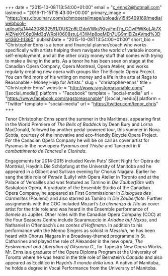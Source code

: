 +++
date = "2015-10-08T13:54:00+01:00"
email = "c_enns2@hotmail.com"
lastmod = "2016-11-15T15:43:00+00:00"
primary_image = "https://res.cloudinary.com/schmopera/image/upload/v1545409169/media/webhook-uploads/1444308832591/OUS2p8Ll2dpVWki7KlyuFmTfg_CCwPWiKoLAt7XAIZNeKfC6p0Md3qWRpH0608stuL43W4p8pqMEh7UG9mIElZaAVrsd%3Dw1360-h1360"
publishDate = "2015-10-08T13:54:00+01:00"
short_bio = "Christopher Enns is a tenor and financial planner/coach who works specifically with artists helping them navigate the world of variable income, self-employment, and all the other crazy money stuff that comes with trying to make a living in the arts. As a tenor he has been seen on stage at the Canadian Opera Company, Opera Montreal, Opera Atelier, and works regularly creating new opera with groups like The Bicycle Opera Project. You can find more of his writing on money and a life in the arts at Rags to Reasonable - Money Help for Artists."
slug = "christopher-enns"
title = "Christopher Enns"
website = "http://www.ragstoreasonable.com/"
[[social_media]]
platform = "Facebook"
template = "social-media"
url = "https://www.facebook.com/ragstoreasonable"
[[social_media]]
platform = "Twitter"
template = "social-media"
url = "https://twitter.com/tenor_chris"
+++

Tenor Christopher Enns spent the summer in the Maritimes, appearing first in the World Premiere of *The Bells of Baddeck* by Dean Bury and Lorna MacDonald, followed by another pedal-powered tour, this summer in Nova Scotia, courtesy of the innovative and eco-friendly Bicycle Opera Project. For the Canadian Opera Company he will be on call as cover artist for Pyramus in the new opera *Pyramus and Thisbe* and Tancredi in *Il combattimento de Tancredi e Clorinda*.

Engagements for 2014-2015 included Kevin Puts’ Silent Night for Opéra de Montréal, Haydn’s Die Schöpfung at the University of Manitoba and he appeared in a Gilbert and Sullivan evening for Chorus Niagara. Earlier he sang the title role of *Persée* (Lully) with Opera Atelier in Toronto and at the Palace of Versailles and was featured as Tamino in *Die Zauberflöte* with Saskatoon Opera. A graduate of the Ensemble Studio of the Canadian Opera Company, he appeared as First Commissioner in *Dialogues des Carmelites* (Poulenc) and also starred as Tamino in *Die Zauberflöte*. Further assignments with the COC included Mozart’s *La clemenza di Tito* as cover artist for the title role and was heard in the Ensemble performance of *Semele* as Jupiter. Other roles with the Canadian Opera Company (COC) at the Four Seasons Centre include Scaramuccio in *Ariadne auf Naxos*, and Nathaniel in Offenbach’s *Les contes d’Hoffmann*. In addition to his performance with the Menno Singers as soloist in *Messiah*, he has been heard with Chorus Niagara in a Broadway-themed programme in St. Catharines and played the role of Alexander in the new opera, *The Enslavement and Liberation of Oksanna G.*, for Tapestry New Opera Works. Mr. Enns is a graduate of the Opera Diploma Program at the University of Toronto where he was heard in the title role of Bernstein’s *Candide* and also appeared as Ecclitico in Haydn’s *Il mondo della luna*. A native of Manitoba, he holds a degree in Vocal Performance from the University of Manitoba.
